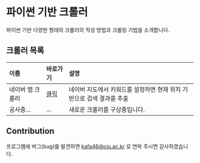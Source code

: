 # 파이썬 기반 크롤러

파이썬 기반 다양한 형태의 크롤러의 작성 방법과 크롤링 기법을 소개합니다.

## 크롤러 목록

|이름|바로가기|설명|
|:---|:---|:---|
|네이버 맵 크롤러|[클릭](./naver_map_search/)|네이버 지도에서 키워드를 설정하면 현재 위치 기반으로 검색 결과를 추출|
|공사중...|...|새로운 크롤러를 구상중입니다.|

## Contribution

프로그램에 버그(bug)를 발견하면 kafa46@cju.ac.kr 로 연락 주시면 감사하겠습니다.
